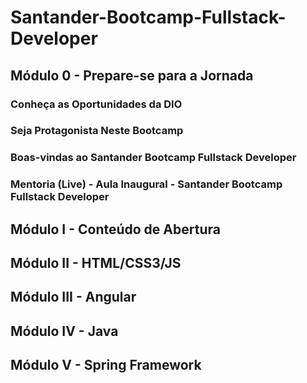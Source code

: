 # Santander-Bootcamp-Fullstack-Developer

## Módulo 0 - Prepare-se para a Jornada

### Conheça as Oportunidades da DIO

### Seja Protagonista Neste Bootcamp

### Boas-vindas ao Santander Bootcamp Fullstack Developer

### Mentoria (Live) - Aula Inaugural - Santander Bootcamp Fullstack Developer

## Módulo I - Conteúdo de Abertura

## Módulo II - HTML/CSS3/JS

## Módulo III - Angular

## Módulo IV - Java

## Módulo V - Spring Framework